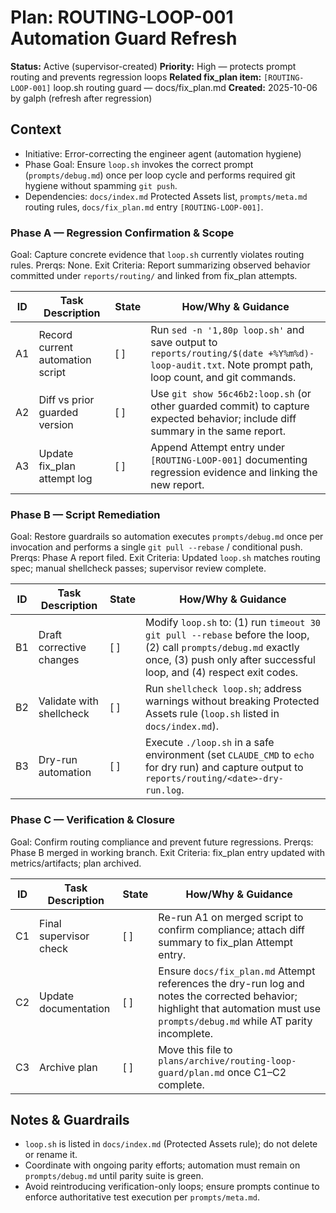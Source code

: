 # Plan: ROUTING-LOOP-001 Automation Guard Refresh

**Status:** Active (supervisor-created)
**Priority:** High — protects prompt routing and prevents regression loops
**Related fix_plan item:** `[ROUTING-LOOP-001]` loop.sh routing guard — docs/fix_plan.md
**Created:** 2025-10-06 by galph (refresh after regression)

## Context
- Initiative: Error-correcting the engineer agent (automation hygiene)
- Phase Goal: Ensure `loop.sh` invokes the correct prompt (`prompts/debug.md`) once per loop cycle and performs required git hygiene without spamming `git push`.
- Dependencies: `docs/index.md` Protected Assets list, `prompts/meta.md` routing rules, `docs/fix_plan.md` entry `[ROUTING-LOOP-001]`.

### Phase A — Regression Confirmation & Scope
Goal: Capture concrete evidence that `loop.sh` currently violates routing rules.
Prerqs: None.
Exit Criteria: Report summarizing observed behavior committed under `reports/routing/` and linked from fix_plan attempts.

| ID | Task Description | State | How/Why & Guidance |
| --- | --- | --- | --- |
| A1 | Record current automation script | [ ] | Run `sed -n '1,80p loop.sh'` and save output to `reports/routing/$(date +%Y%m%d)-loop-audit.txt`. Note prompt path, loop count, and git commands. |
| A2 | Diff vs prior guarded version | [ ] | Use `git show 56c46b2:loop.sh` (or other guarded commit) to capture expected behavior; include diff summary in the same report. |
| A3 | Update fix_plan attempt log | [ ] | Append Attempt entry under `[ROUTING-LOOP-001]` documenting regression evidence and linking the new report. |

### Phase B — Script Remediation
Goal: Restore guardrails so automation executes `prompts/debug.md` once per invocation and performs a single `git pull --rebase` / conditional push.
Prerqs: Phase A report filed.
Exit Criteria: Updated `loop.sh` matches routing spec; manual shellcheck passes; supervisor review complete.

| ID | Task Description | State | How/Why & Guidance |
| --- | --- | --- | --- |
| B1 | Draft corrective changes | [ ] | Modify `loop.sh` to: (1) run `timeout 30 git pull --rebase` before the loop, (2) call `prompts/debug.md` exactly once, (3) push only after successful loop, and (4) respect exit codes. |
| B2 | Validate with shellcheck | [ ] | Run `shellcheck loop.sh`; address warnings without breaking Protected Assets rule (`loop.sh` listed in `docs/index.md`). |
| B3 | Dry-run automation | [ ] | Execute `./loop.sh` in a safe environment (set `CLAUDE_CMD` to `echo` for dry run) and capture output to `reports/routing/<date>-dry-run.log`. |

### Phase C — Verification & Closure
Goal: Confirm routing compliance and prevent future regressions.
Prerqs: Phase B merged in working branch.
Exit Criteria: fix_plan entry updated with metrics/artifacts; plan archived.

| ID | Task Description | State | How/Why & Guidance |
| --- | --- | --- | --- |
| C1 | Final supervisor check | [ ] | Re-run A1 on merged script to confirm compliance; attach diff summary to fix_plan Attempt entry. |
| C2 | Update documentation | [ ] | Ensure `docs/fix_plan.md` Attempt references the dry-run log and notes the corrected behavior; highlight that automation must use `prompts/debug.md` while AT parity incomplete. |
| C3 | Archive plan | [ ] | Move this file to `plans/archive/routing-loop-guard/plan.md` once C1–C2 complete. |

## Notes & Guardrails
- `loop.sh` is listed in `docs/index.md` (Protected Assets rule); do not delete or rename it.
- Coordinate with ongoing parity efforts; automation must remain on `prompts/debug.md` until parity suite is green.
- Avoid reintroducing verification-only loops; ensure prompts continue to enforce authoritative test execution per `prompts/meta.md`.
